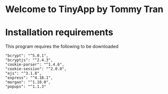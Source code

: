 # Welcome to TinyApp by Tommy Tran

# Installation requirements

This program requires the following to be downloaded

    "bcrypt": "^5.0.1",
    "bcryptjs": "^2.4.3",
    "cookie-parser": "^1.4.6",
    "cookie-session": "^2.0.0",
    "ejs": "^3.1.8",
    "express": "^4.18.1",
    "morgan": "^1.10.0",
    "popups": "^1.1.3"

